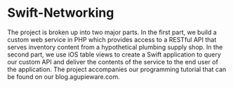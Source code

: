 Swift-Networking
================
The project is broken up into two major parts. In the first part, we build a custom web service in PHP which provides access to a RESTful API that serves inventory content from a hypothetical plumbing supply shop. In the second part, we use iOS table views to create a Swift application to query our custom API and deliver the contents of the service to the end user of the application. The project accompanies our programming tutorial that can be found on our blog.agupieware.com.

